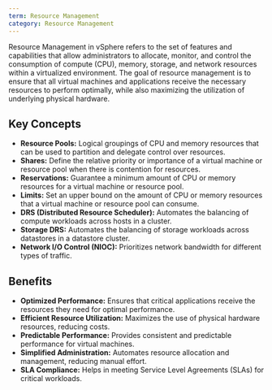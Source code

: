 ```yaml
---
term: Resource Management
category: Resource Management
---
```


Resource Management in vSphere refers to the set of features and capabilities that allow administrators to allocate, monitor, and control the consumption of compute (CPU), memory, storage, and network resources within a virtualized environment. The goal of resource management is to ensure that all virtual machines and applications receive the necessary resources to perform optimally, while also maximizing the utilization of underlying physical hardware.

## Key Concepts

*   **Resource Pools:** Logical groupings of CPU and memory resources that can be used to partition and delegate control over resources.
*   **Shares:** Define the relative priority or importance of a virtual machine or resource pool when there is contention for resources.
*   **Reservations:** Guarantee a minimum amount of CPU or memory resources for a virtual machine or resource pool.
*   **Limits:** Set an upper bound on the amount of CPU or memory resources that a virtual machine or resource pool can consume.
*   **DRS (Distributed Resource Scheduler):** Automates the balancing of compute workloads across hosts in a cluster.
*   **Storage DRS:** Automates the balancing of storage workloads across datastores in a datastore cluster.
*   **Network I/O Control (NIOC):** Prioritizes network bandwidth for different types of traffic.

## Benefits

*   **Optimized Performance:** Ensures that critical applications receive the resources they need for optimal performance.
*   **Efficient Resource Utilization:** Maximizes the use of physical hardware resources, reducing costs.
*   **Predictable Performance:** Provides consistent and predictable performance for virtual machines.
*   **Simplified Administration:** Automates resource allocation and management, reducing manual effort.
*   **SLA Compliance:** Helps in meeting Service Level Agreements (SLAs) for critical workloads.
